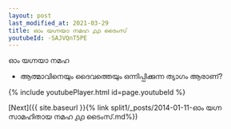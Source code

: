 ```yaml
---
layout: post
last_modified_at: 2021-03-29
title: ഓം യഗ്നയാ നമഹ ൧൧ ടൈംസ്
youtubeId: -SAJVQnT5PE
---
```

 
 
 ഓം യഗ്നയാ നമഹ 
 
 -  ആത്മാവിനെയും ദൈവത്തെയും ഒന്നിപ്പിക്കുന്ന ത്യാഗം ആരാണ്? 
 
  
 
  
 
 
 
 
 
 


{% include youtubePlayer.html id=page.youtubeId %}
 
[Next]({{ site.baseurl }}{% link  split1/_posts/2014-01-11-ഓം യഗ്ന സാമഹിതായ നമഹ ൧൧ ടൈംസ്.md%})
 
